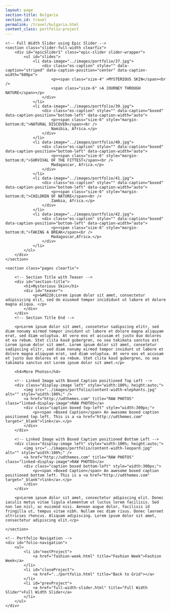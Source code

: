 ```yaml
---
layout: page
section-title: Bulgaria
section_id: travel
permalink: /travel/bulgaria.html
content_class: portfolio-project
---
```


    <!-- Full Width Slider using Epic Slider -->
    <section class="slider-full-width clearfix">
        <div id="epicSlider1" class="epic-slider slider-wrapper">
            <ul id="slides">
                <li data-image="../images/portfolio/37.jpg">
                    <div class="es-caption" style="" data-caption="striped" data-caption-position="center" data-caption-width="600px">
                        <p><span class="size-4" >MYSTERIOUS SKIN</span><br />
                        <span class="size-6" >A JOURNEY THROUGH NATURE</span></p>
                    </div>
                </li>
                <li data-image="../images/portfolio/39.jpg">
                    <div class="es-caption" style="" data-caption="boxed" data-caption-position="bottom-left" data-caption-width="auto">
                        <p><span class="size-6" style="margin-bottom:0;">NATURAL DISCOVER</span><br />
                        Namibia, Africa.</p>
                    </div>
                </li>
                <li data-image="../images/portfolio/40.jpg">
                    <div class="es-caption" style="" data-caption="boxed" data-caption-position="bottom-left" data-caption-width="auto">
                        <p><span class="size-6" style="margin-bottom:0;">SURVIVAL OF THE FITTEST</span><br />
                        Madagascar, Africa.</p>
                    </div>
                </li>
                <li data-image="../images/portfolio/41.jpg">
                    <div class="es-caption" style="" data-caption="boxed" data-caption-position="bottom-left" data-caption-width="auto">
                        <p><span class="size-6" style="margin-bottom:0;">CHILDREN OF NATURE</span><br />
                        Zambia, Africa.</p>
                    </div>
                </li>
                <li data-image="../images/portfolio/42.jpg">
                    <div class="es-caption" style="" data-caption="boxed" data-caption-position="bottom-left" data-caption-width="auto">
                        <p><span class="size-6" style="margin-bottom:0;">TAKING A BREAK</span><br />
                        Madagascar,Africa.</p>
                    </div>
                </li>
            </ul>
        </div>
    </section>

    <section class="pages clearfix">

        <!-- Section Title with Teaser -->
        <div id="section-title">
            <h1>Mysterious Skin</h1>
            <div id="teaser">
                <p>&#8220;Lorem ipsum dolor sit amet, consectetur adipisicing elit, sed do eiusmod tempor incididunt ut labore et dolore magna aliqua. </p>
            </div>
        </div>
        <!-- Section Title End -->

        <p>Lorem ipsum dolor sit amet, consetetur sadipscing elitr, sed diam nonumy eirmod tempor invidunt ut labore et dolore magna aliquyam erat, sed diam voluptua. At vero eos et accusam et justo duo dolores et ea rebum. Stet clita kasd gubergren, no sea takimata sanctus est Lorem ipsum dolor sit amet. Lorem ipsum dolor sit amet, consetetur sadipscing elitr, sed diam nonumy eirmod tempor invidunt ut labore et dolore magna aliquyam erat, sed diam voluptua. At vero eos et accusam et justo duo dolores et ea rebum. Stet clita kasd gubergren, no sea takimata sanctus est Lorem ipsum dolor sit amet.</p>
        
        <h4>More Photos</h4>
        
        <!-- Linked Image with Boxed Caption positioned Top Left -->
        <div class="display-image left" style="width:100%; height:auto;">
            <img src="../images/portfolio/content-width-elephants.jpg" alt="" style="width:100%;" />
            <a href="http://udthemes.com" title="RAW PHOTOS" class="linked-display-image">RAW PHOTOS</a>
            <div class="caption boxed top-left" style="width:300px;">
                <p><span >Boxed Caption</span> An awesome boxed caption positioned top left. This is a <a href="http://udthemes.com" target="_blank">link</a>.</p>
            </div>
        </div>
        
        <!-- Linked Image with Boxed Caption positioned Bottom Left -->
        <div class="display-image left" style="width:100%; height:auto;">
            <img src="../images/portfolio/content-width-leopard.jpg" alt="" style="width:100%;" />
            <a href="http://udthemes.com" title="RAW PHOTOS" class="linked-display-image">RAW PHOTOS</a>
            <div class="caption boxed bottom-left" style="width:300px;">
                <p><span >Boxed Caption</span> An awesome boxed caption positioned bottom left. This is a <a href="http://udthemes.com" target="_blank">link</a>.</p>
            </div>
        </div>

        <p>Lorem ipsum dolor sit amet, consectetur adipiscing elit. Donec iaculis metus vitae ligula elementum ut luctus lorem facilisis. Sed non leo nisl, ac euismod nisi. Aenean augue dolor, facilisis id fringilla ut, tempus vitae nibh. Nullam nec diam risus. Donec laoreet ultricies rhoncus. Aliquam adipiscing. Lorem ipsum dolor sit amet, consectetur adipiscing elit.</p>

    </section>

    <!-- Portfolio Navigation -->
    <div id="folio-navigation">
        <ul>
            <li id="nextProject">
                <a href="fashion-week.html" title="Fashion Week">Fashion Week</a>
            </li>
            <li id="closeProject">
                <a href="../portfolio.html" title="Back to Grid"></a>
            </li>
            <li id="prevProject">
                <a href="full-width-slider.html" title="Full Width Slider">Full Width Slider</a>
            </li>
        </ul>
    </div>